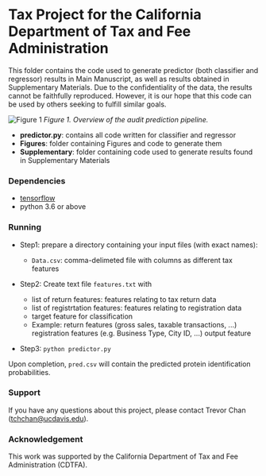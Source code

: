 # Tax Project for the California Department of Tax and Fee Administration

This folder contains the code used to generate predictor (both classifier and regressor) results in Main Manuscript, as well as results obtained in Supplementary Materials. Due to the confidentiality of the data, the results cannot be faithfully reproduced. However, it is our hope that this code can be used by others seeking to fulfill similar goals. 

![Figure 1](/Figures/Figure1/Figure1.png)
*Figure 1. Overview of the audit prediction pipeline.*

* <b>predictor.py</b>: contains all code written for classifier and regressor <br />
* <b>Figures</b>: folder containing Figures and code to generate them <br />
* <b>Supplementary</b>: folder containing code used to generate results found in Supplementary Materials <br />

### Dependencies
* [tensorflow](https://github.com/tensorflow/tensorflow)
* python 3.6 or above

### Running
* Step1: prepare a directory containing your input files (with exact names):

  * ```Data.csv```: comma-delimeted file with columns as different tax features

* Step2: Create text file ```features.txt``` with 

  * list of return features: features relating to tax return data
  * list of registrtation features: features relating to registration data
  * target feature for classification
  * Example: return features (gross sales, taxable transactions, ...) registration features (e.g. Business Type, City ID, ...) output feature

* Step3: ```python predictor.py```

Upon completion, ```pred.csv``` will contain the predicted protein identification probabilities.

### Support

If you have any questions about this project, please contact Trevor Chan (tchchan@ucdavis.edu).

### Acknowledgement

This work was supported by the California Department of Tax and Fee Administration (CDTFA).

